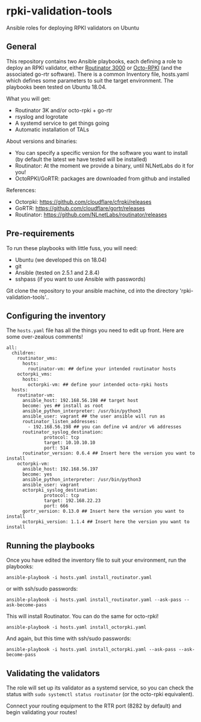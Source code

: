 # rpki-validation-tools
Ansible roles for deploying RPKI validators on Ubuntu

## General

This repository contains two Ansible playbooks, each defining a role to deploy an RPKI validator, either [Routinator 3000](https://github.com/NLnetLabs/routinator) or [Octo-RPKI](https://github.com/cloudflare/cfrpki) (and the associated go-rtr software). There is a common Inventory file, hosts.yaml which defines some parameters to suit the target environment. The playbooks been tested on Ubuntu 18.04.

What you will get:
- Routinator 3K and/or octo-rpki + go-rtr
- rsyslog and logrotate
- A systemd service to get things going
- Automatic installation of TALs

About versions and binaries:

- You can specify a specific version for the software you want to install (by default the latest we have tested will be installed)
- Routinator: At the moment we provide a binary, until NLNetLabs do it for you!
- OctoRPKI/GoRTR: packages are downloaded from github and installed

References: 
- Octorpki: https://github.com/cloudflare/cfrpki/releases
- GoRTR: https://github.com/cloudflare/gortr/releases
- Routinator: https://github.com/NLnetLabs/routinator/releases


## Pre-requirements

To run these playbooks with little fuss, you will need:
- Ubuntu (we developed this on 18.04)
- git
- Ansible (tested on 2.5.1 and 2.8.4)
- sshpass (if you want to use Ansible with passwords)

Git clone the repository to your ansible machine, cd into the directory 'rpki-validation-tools'..


## Configuring the inventory

The `hosts.yaml` file has all the things you need to edit up front. Here are some over-zealous comments!

```---
all:
  children: 
    routinator_vms:
      hosts:
        routinator-vm: ## define your intended routinator hosts
    octorpki_vms:
      hosts:
        octorpki-vm: ## define your intended octo-rpki hosts
  hosts:
    routinator-vm:
      ansible_host: 192.168.56.198 ## target host
      become: yes ## install as root
      ansible_python_interpreter: /usr/bin/python3
      ansible_user: vagrant ## the user ansible will run as
      routinator_listen_addresses:
        - 192.168.56.198 ## you can define v4 and/or v6 addresses
      routinator_syslog_destination:
              protocol: tcp
              target: 10.10.10.10
              port: 514
      routinator_version: 0.6.4 ## Insert here the version you want to install 
    octorpki-vm:
      ansible_host: 192.168.56.197
      become: yes
      ansible_python_interpreter: /usr/bin/python3
      ansible_user: vagrant
      octorpki_syslog_destination:
              protocol: tcp
              target: 192.168.22.23
              port: 666
      gortr_version: 0.13.0 ## Insert here the version you want to install
      octorpki_version: 1.1.4 ## Insert here the version you want to install

```


## Running the playbooks

Once you have edited the inventory file to suit your environment, run the playbooks:

```ansible-playbook -i hosts.yaml install_routinator.yaml```

or with ssh/sudo passwords:

```ansible-playbook -i hosts.yaml install_routinator.yaml --ask-pass --ask-become-pass```

This will install Routinator. You can do the same for octo-rpki!

```ansible-playbook -i hosts.yaml install_octorpki.yaml```

And again, but this time with ssh/sudo passwords:

```ansible-playbook -i hosts.yaml install_octorpki.yaml --ask-pass --ask-become-pass```

## Validating the validators
The role will set up its validator as a systemd service, so you can check the status with `sudo systemctl status routinator` (or the octo-rpki equivalent). 

Connect your routing equipment to the RTR port (8282 by default) and begin validating your routes!

